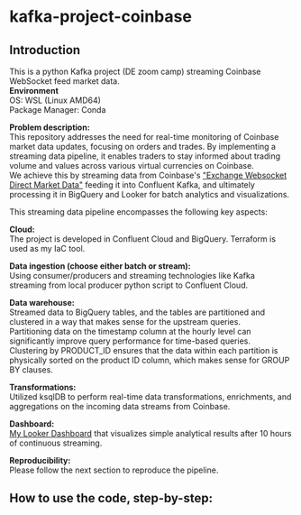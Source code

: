 # kafka-project-coinbase
## Introduction  
This is a python Kafka project (DE zoom camp) streaming Coinbase WebSocket feed market data.  
**Environment**  
OS: WSL (Linux AMD64)  
Package Manager: Conda  

**Problem description:**  
  This repository addresses the need for real-time monitoring of Coinbase market data updates, focusing on orders and trades. By implementing a streaming data pipeline, it enables traders to stay informed about trading volume and values across various virtual currencies on Coinbase.    
	We achieve this by streaming data from Coinbase's ["Exchange Websocket Direct Market Data"](https://docs.cloud.coinbase.com/exchange/docs/websocket-overview) feeding it into Confluent Kafka, and ultimately processing it in BigQuery and Looker for batch analytics and visualizations.  


This streaming data pipeline encompasses the following key aspects:  

**Cloud:**  
	The project is developed in Confluent Cloud and BigQuery. Terraform is used as my IaC tool.  
 
**Data ingestion (choose either batch or stream):**  
	Using consumer/producers and streaming technologies like Kafka streaming from local producer python script to Confluent Cloud.  
 
**Data warehouse:**   
	Streamed data to BigQuery tables, and the tables are partitioned and clustered in a way that makes sense for the upstream queries.   
  Partitioning data on the timestamp column at the hourly level can significantly improve query performance for time-based queries.   
  Clustering by PRODUCT_ID ensures that the data within each partition is physically sorted on the product ID column, which makes sense for GROUP BY clauses.   
  
**Transformations:**   
	Utilized ksqlDB to perform real-time data transformations, enrichments, and aggregations on the incoming data streams from Coinbase.   
 
**Dashboard:**   
	[My Looker Dashboard](https://lookerstudio.google.com/reporting/3711d375-9496-4ce0-be5b-46e5345048c6) that visualizes simple analytical results after 10 hours of continuous streaming.   
 
**Reproducibility:**  
	Please follow the next section to reproduce the pipeline.    
 

## How to use the code, step-by-step:   

